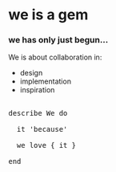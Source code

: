 we is a gem
===========

### we has only just begun...

We is about collaboration in:

* design 
* implementation
* inspiration

<pre>

describe We do

  it 'because'

  we love { it }

end

</pre>

